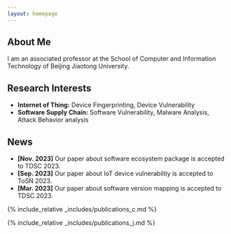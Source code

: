 ```yaml
---
layout: homepage
---
```


## About Me

I am an associated professor at the School of Computer and Information Technology of Beijing Jiaotong University. 


## Research Interests

- **Internet of Thing:** Device Fingerprinting, Device Vulnerability
- **Software Supply Chain:** Software Vulnerability, Malware Analysis, Attack Behavior analysis

## News

- **[Nov. 2023]** Our paper about software ecosystem package is accepted to TDSC 2023.
- **[Sep. 2023]** Our paper about IoT device vulnerabiltiy is accepted to ToSN 2023.
- **[Mar. 2023]** Our paper about software version mapping is accepted to TDSC 2023.


{% include_relative _includes/publications_c.md %}



{% include_relative _includes/publications_j.md %}
